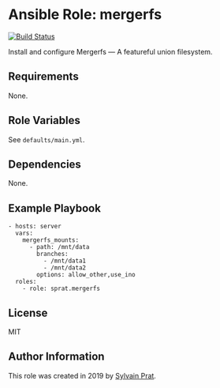 Ansible Role: mergerfs
======================

[![Build Status](https://api.travis-ci.com/sprat/ansible-role-mergerfs.svg?branch=master)](https://travis-ci.org/sprat/ansible-role-mergerfs)

Install and configure Mergerfs — A featureful union filesystem.

Requirements
------------

None.

Role Variables
--------------

See `defaults/main.yml`.

Dependencies
------------

None.

Example Playbook
----------------

    - hosts: server
      vars:
        mergerfs_mounts:
          - path: /mnt/data
            branches:
              - /mnt/data1
              - /mnt/data2
            options: allow_other,use_ino
      roles:
        - role: sprat.mergerfs

License
-------

MIT

Author Information
------------------

This role was created in 2019 by [Sylvain Prat](https://github.com/sprat).
